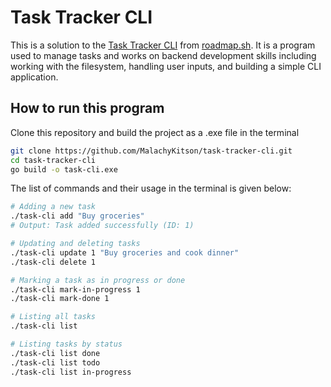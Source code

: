 # Task Tracker CLI
This is a solution to the [Task Tracker CLI](https://roadmap.sh/projects/task-tracker) from [roadmap.sh](https://roadmap.sh). It is a program used to manage tasks and works on backend development skills including working with the filesystem, handling user inputs, and building a simple CLI application.

## How to run this program
Clone this repository and build the project as a .exe file in the terminal
```bash
git clone https://github.com/MalachyKitson/task-tracker-cli.git
cd task-tracker-cli
go build -o task-cli.exe
```

The list of commands and their usage in the terminal is given below:
```bash
# Adding a new task
./task-cli add "Buy groceries"
# Output: Task added successfully (ID: 1)

# Updating and deleting tasks
./task-cli update 1 "Buy groceries and cook dinner"
./task-cli delete 1

# Marking a task as in progress or done
./task-cli mark-in-progress 1
./task-cli mark-done 1

# Listing all tasks
./task-cli list

# Listing tasks by status
./task-cli list done
./task-cli list todo
./task-cli list in-progress
```
